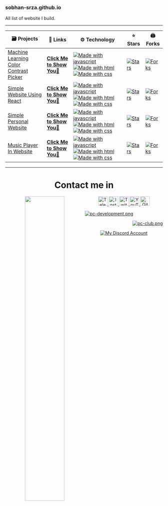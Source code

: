 <h3>sobhan-srza.github.io</h3> 
<p>All list of website I build.</p>

<hr>

<table>
 <thead>
  <tr>
   <th>🗃 Projects</th>
   <th>📡 Links</th>
   <th>⚙️ Technology</th>
   <th>⭐ Stars</th>
   <th>🖨 Forks</th>
  </tr>
 </thead> 
<tbody>
<tr>
<td><a href="https://github.com/Sobhan-SRZA/Machine-Learning-Color-Contrast-Picker">Machine Learning Color Contrast Picker</a></td>
<td><strong><a href="/Machine-Learning-Color-Contrast-Picker"> Click Me to Show You👀 </a></strong></td>
<td><a target="_blank" rel="noopener noreferrer nofollow" href="https://camo.githubusercontent.com/d2b61e447ae463a44310f800090b3a2c84e9c8288bdcb27c40e6530469d6c31c/68747470733a2f2f6261646765732e616c65656e34322e636f6d2f7372632f6a6176617363726970742e737667"><img src="https://camo.githubusercontent.com/d2b61e447ae463a44310f800090b3a2c84e9c8288bdcb27c40e6530469d6c31c/68747470733a2f2f6261646765732e616c65656e34322e636f6d2f7372632f6a6176617363726970742e737667" alt="Made with javascript" data-canonical-src="https://badges.aleen42.com/src/javascript.svg" style="max-width: 100%;"></a> <a target="_blank" rel="noopener noreferrer nofollow" href="https://camo.githubusercontent.com/2695beebae4d26f438604ba6bd26e194ab2fbf04d3156681fab6886ad8273c3d/68747470733a2f2f6261646765732e616c65656e34322e636f6d2f7372632f68746d6c352e737667"><img src="https://camo.githubusercontent.com/2695beebae4d26f438604ba6bd26e194ab2fbf04d3156681fab6886ad8273c3d/68747470733a2f2f6261646765732e616c65656e34322e636f6d2f7372632f68746d6c352e737667" alt="Made with html" data-canonical-src="https://badges.aleen42.com/src/html5.svg" style="max-width: 100%;"></a> <a target="_blank" rel="noopener noreferrer nofollow" href="https://camo.githubusercontent.com/35c21a82fa7919b944552c9c32626708244a7773eb41e6fa46b957a21e56ede7/68747470733a2f2f6261646765732e616c65656e34322e636f6d2f7372632f637373332e737667"><img src="https://camo.githubusercontent.com/35c21a82fa7919b944552c9c32626708244a7773eb41e6fa46b957a21e56ede7/68747470733a2f2f6261646765732e616c65656e34322e636f6d2f7372632f637373332e737667" alt="Made with css" data-canonical-src="https://badges.aleen42.com/src/css3.svg" style="max-width: 100%;"></a></td>
<td><a target="_blank" rel="noopener noreferrer nofollow" href="https://camo.githubusercontent.com/390d0570463fba438ee3f6155cb6ffe225145537b051dc057d0ee0579e045902/68747470733a2f2f696d672e736869656c64732e696f2f6769746875622f73746172732f536f6268616e2d53525a412f4d616368696e652d4c6561726e696e672d436f6c6f722d436f6e74726173742d5069636b65723f7374796c653d666c61742d737175617265"><img src="https://camo.githubusercontent.com/390d0570463fba438ee3f6155cb6ffe225145537b051dc057d0ee0579e045902/68747470733a2f2f696d672e736869656c64732e696f2f6769746875622f73746172732f536f6268616e2d53525a412f4d616368696e652d4c6561726e696e672d436f6c6f722d436f6e74726173742d5069636b65723f7374796c653d666c61742d737175617265" alt="Stars" data-canonical-src="https://img.shields.io/github/stars/Sobhan-SRZA/Machine-Learning-Color-Contrast-Picker?style=flat-square" style="max-width: 100%;"></a></td>
<td><a target="_blank" rel="noopener noreferrer nofollow" href="https://camo.githubusercontent.com/79f7b87f825649bfaecc18889350822d1dbe42713015f6e14a4edf504ddde5bb/68747470733a2f2f696d672e736869656c64732e696f2f6769746875622f666f726b732f536f6268616e2d53525a412f4d616368696e652d4c6561726e696e672d436f6c6f722d436f6e74726173742d5069636b65723f7374796c653d666c61742d737175617265"><img src="https://camo.githubusercontent.com/79f7b87f825649bfaecc18889350822d1dbe42713015f6e14a4edf504ddde5bb/68747470733a2f2f696d672e736869656c64732e696f2f6769746875622f666f726b732f536f6268616e2d53525a412f4d616368696e652d4c6561726e696e672d436f6c6f722d436f6e74726173742d5069636b65723f7374796c653d666c61742d737175617265" alt="Forks" data-canonical-src="https://img.shields.io/github/forks/Sobhan-SRZA/Machine-Learning-Color-Contrast-Picker?style=flat-square" style="max-width: 100%;"></a></td>
</tr>
<tr>
<td><a href="https://github.com/Sobhan-SRZA/Simple-Website-Using-React">Simple Website Using React</a></td>
<td><strong><a href="/Simple-Website-Using-React"> Click Me to Show You👀 </a></strong></td>
<td><a target="_blank" rel="noopener noreferrer nofollow" href="https://camo.githubusercontent.com/d2b61e447ae463a44310f800090b3a2c84e9c8288bdcb27c40e6530469d6c31c/68747470733a2f2f6261646765732e616c65656e34322e636f6d2f7372632f6a6176617363726970742e737667"><img src="https://camo.githubusercontent.com/d2b61e447ae463a44310f800090b3a2c84e9c8288bdcb27c40e6530469d6c31c/68747470733a2f2f6261646765732e616c65656e34322e636f6d2f7372632f6a6176617363726970742e737667" alt="Made with javascript" data-canonical-src="https://badges.aleen42.com/src/javascript.svg" style="max-width: 100%;"></a> <a target="_blank" rel="noopener noreferrer nofollow" href="https://camo.githubusercontent.com/2695beebae4d26f438604ba6bd26e194ab2fbf04d3156681fab6886ad8273c3d/68747470733a2f2f6261646765732e616c65656e34322e636f6d2f7372632f68746d6c352e737667"><img src="https://camo.githubusercontent.com/2695beebae4d26f438604ba6bd26e194ab2fbf04d3156681fab6886ad8273c3d/68747470733a2f2f6261646765732e616c65656e34322e636f6d2f7372632f68746d6c352e737667" alt="Made with html" data-canonical-src="https://badges.aleen42.com/src/html5.svg" style="max-width: 100%;"></a> <a target="_blank" rel="noopener noreferrer nofollow" href="https://camo.githubusercontent.com/35c21a82fa7919b944552c9c32626708244a7773eb41e6fa46b957a21e56ede7/68747470733a2f2f6261646765732e616c65656e34322e636f6d2f7372632f637373332e737667"><img src="https://camo.githubusercontent.com/35c21a82fa7919b944552c9c32626708244a7773eb41e6fa46b957a21e56ede7/68747470733a2f2f6261646765732e616c65656e34322e636f6d2f7372632f637373332e737667" alt="Made with css" data-canonical-src="https://badges.aleen42.com/src/css3.svg" style="max-width: 100%;"></a></td>
<td><a target="_blank" rel="noopener noreferrer nofollow" href="https://camo.githubusercontent.com/1e2fc085cd2b2299fc5b4e7760a301763086f7f843442ea7cdf8bbc975b0120a/68747470733a2f2f696d672e736869656c64732e696f2f6769746875622f73746172732f536f6268616e2d53525a412f53696d706c652d576562736974652d5573696e672d52656163743f7374796c653d666c61742d737175617265"><img src="https://camo.githubusercontent.com/1e2fc085cd2b2299fc5b4e7760a301763086f7f843442ea7cdf8bbc975b0120a/68747470733a2f2f696d672e736869656c64732e696f2f6769746875622f73746172732f536f6268616e2d53525a412f53696d706c652d576562736974652d5573696e672d52656163743f7374796c653d666c61742d737175617265" alt="Stars" data-canonical-src="https://img.shields.io/github/stars/Sobhan-SRZA/Simple-Website-Using-React?style=flat-square" style="max-width: 100%;"></a></td>
<td><a target="_blank" rel="noopener noreferrer nofollow" href="https://camo.githubusercontent.com/6d62f961b8feb0abe880a0b8589332eccbb3fefc8576f5f34f5ff2a2bcf3cca5/68747470733a2f2f696d672e736869656c64732e696f2f6769746875622f666f726b732f536f6268616e2d53525a412f53696d706c652d576562736974652d5573696e672d52656163743f7374796c653d666c61742d737175617265"><img src="https://camo.githubusercontent.com/6d62f961b8feb0abe880a0b8589332eccbb3fefc8576f5f34f5ff2a2bcf3cca5/68747470733a2f2f696d672e736869656c64732e696f2f6769746875622f666f726b732f536f6268616e2d53525a412f53696d706c652d576562736974652d5573696e672d52656163743f7374796c653d666c61742d737175617265" alt="Forks" data-canonical-src="https://img.shields.io/github/forks/Sobhan-SRZA/Simple-Website-Using-React?style=flat-square" style="max-width: 100%;"></a></td>
</tr>
<tr>
<td><a href="https://github.com/Sobhan-SRZA/Personal-Website">Simple Personal Website</a></td>
<td><strong><a href="/Personal-Website"> Click Me to Show You👀 </a></strong></td>
<td><a target="_blank" rel="noopener noreferrer nofollow" href="https://camo.githubusercontent.com/d2b61e447ae463a44310f800090b3a2c84e9c8288bdcb27c40e6530469d6c31c/68747470733a2f2f6261646765732e616c65656e34322e636f6d2f7372632f6a6176617363726970742e737667"><img src="https://camo.githubusercontent.com/d2b61e447ae463a44310f800090b3a2c84e9c8288bdcb27c40e6530469d6c31c/68747470733a2f2f6261646765732e616c65656e34322e636f6d2f7372632f6a6176617363726970742e737667" alt="Made with javascript" data-canonical-src="https://badges.aleen42.com/src/javascript.svg" style="max-width: 100%;"></a> <a target="_blank" rel="noopener noreferrer nofollow" href="https://camo.githubusercontent.com/2695beebae4d26f438604ba6bd26e194ab2fbf04d3156681fab6886ad8273c3d/68747470733a2f2f6261646765732e616c65656e34322e636f6d2f7372632f68746d6c352e737667"><img src="https://camo.githubusercontent.com/2695beebae4d26f438604ba6bd26e194ab2fbf04d3156681fab6886ad8273c3d/68747470733a2f2f6261646765732e616c65656e34322e636f6d2f7372632f68746d6c352e737667" alt="Made with html" data-canonical-src="https://badges.aleen42.com/src/html5.svg" style="max-width: 100%;"></a> <a target="_blank" rel="noopener noreferrer nofollow" href="https://camo.githubusercontent.com/35c21a82fa7919b944552c9c32626708244a7773eb41e6fa46b957a21e56ede7/68747470733a2f2f6261646765732e616c65656e34322e636f6d2f7372632f637373332e737667"><img src="https://camo.githubusercontent.com/35c21a82fa7919b944552c9c32626708244a7773eb41e6fa46b957a21e56ede7/68747470733a2f2f6261646765732e616c65656e34322e636f6d2f7372632f637373332e737667" alt="Made with css" data-canonical-src="https://badges.aleen42.com/src/css3.svg" style="max-width: 100%;"></a></td>
<td><a target="_blank" rel="noopener noreferrer nofollow" href="https://camo.githubusercontent.com/ee40d170b986827e9e2fdb3f07b9ee90cfaadfe437a18d20ba82b368caf06bda/68747470733a2f2f696d672e736869656c64732e696f2f6769746875622f73746172732f536f6268616e2d53525a412f506572736f6e616c2d576562736974653f7374796c653d666c61742d737175617265"><img src="https://camo.githubusercontent.com/ee40d170b986827e9e2fdb3f07b9ee90cfaadfe437a18d20ba82b368caf06bda/68747470733a2f2f696d672e736869656c64732e696f2f6769746875622f73746172732f536f6268616e2d53525a412f506572736f6e616c2d576562736974653f7374796c653d666c61742d737175617265" alt="Stars" data-canonical-src="https://img.shields.io/github/stars/Sobhan-SRZA/Personal-Website?style=flat-square" style="max-width: 100%;"></a></td>
<td><a target="_blank" rel="noopener noreferrer nofollow" href="https://camo.githubusercontent.com/4eec072017dba7aceebf9038fb2eccddd2c131a2a09cab4f77cd8c1c9a7e5ef3/68747470733a2f2f696d672e736869656c64732e696f2f6769746875622f666f726b732f536f6268616e2d53525a412f506572736f6e616c2d576562736974653f7374796c653d666c61742d737175617265"><img src="https://camo.githubusercontent.com/4eec072017dba7aceebf9038fb2eccddd2c131a2a09cab4f77cd8c1c9a7e5ef3/68747470733a2f2f696d672e736869656c64732e696f2f6769746875622f666f726b732f536f6268616e2d53525a412f506572736f6e616c2d576562736974653f7374796c653d666c61742d737175617265" alt="Forks" data-canonical-src="https://img.shields.io/github/forks/Sobhan-SRZA/Personal-Website?style=flat-square" style="max-width: 100%;"></a></td>
</tr>
<tr>
<td><a href="https://github.com/Sobhan-SRZA/Music-Player-In-Website" class="">Music Player In Website</a></td>
<td><strong><a href="/Music-Player-In-Website"> Click Me to Show You👀 </a></strong></td>
<td><a target="_blank" rel="noopener noreferrer nofollow" href="https://camo.githubusercontent.com/d2b61e447ae463a44310f800090b3a2c84e9c8288bdcb27c40e6530469d6c31c/68747470733a2f2f6261646765732e616c65656e34322e636f6d2f7372632f6a6176617363726970742e737667"><img src="https://camo.githubusercontent.com/d2b61e447ae463a44310f800090b3a2c84e9c8288bdcb27c40e6530469d6c31c/68747470733a2f2f6261646765732e616c65656e34322e636f6d2f7372632f6a6176617363726970742e737667" alt="Made with javascript" data-canonical-src="https://badges.aleen42.com/src/javascript.svg" style="max-width: 100%;"></a> <a target="_blank" rel="noopener noreferrer nofollow" href="https://camo.githubusercontent.com/2695beebae4d26f438604ba6bd26e194ab2fbf04d3156681fab6886ad8273c3d/68747470733a2f2f6261646765732e616c65656e34322e636f6d2f7372632f68746d6c352e737667"><img src="https://camo.githubusercontent.com/2695beebae4d26f438604ba6bd26e194ab2fbf04d3156681fab6886ad8273c3d/68747470733a2f2f6261646765732e616c65656e34322e636f6d2f7372632f68746d6c352e737667" alt="Made with html" data-canonical-src="https://badges.aleen42.com/src/html5.svg" style="max-width: 100%;"></a> <a target="_blank" rel="noopener noreferrer nofollow" href="https://camo.githubusercontent.com/35c21a82fa7919b944552c9c32626708244a7773eb41e6fa46b957a21e56ede7/68747470733a2f2f6261646765732e616c65656e34322e636f6d2f7372632f637373332e737667"><img src="https://camo.githubusercontent.com/35c21a82fa7919b944552c9c32626708244a7773eb41e6fa46b957a21e56ede7/68747470733a2f2f6261646765732e616c65656e34322e636f6d2f7372632f637373332e737667" alt="Made with css" data-canonical-src="https://badges.aleen42.com/src/css3.svg" style="max-width: 100%;"></a></td>
<td><a target="_blank" rel="noopener noreferrer nofollow" href="https://camo.githubusercontent.com/93e7aaefd4a72d28288e94d815d02289a863a4daec32726957ba4752f4d7fd88/68747470733a2f2f696d672e736869656c64732e696f2f6769746875622f73746172732f536f6268616e2d53525a412f4d757369632d506c617965722d496e2d576562736974653f7374796c653d666c61742d737175617265"><img src="https://camo.githubusercontent.com/93e7aaefd4a72d28288e94d815d02289a863a4daec32726957ba4752f4d7fd88/68747470733a2f2f696d672e736869656c64732e696f2f6769746875622f73746172732f536f6268616e2d53525a412f4d757369632d506c617965722d496e2d576562736974653f7374796c653d666c61742d737175617265" alt="Stars" data-canonical-src="https://img.shields.io/github/stars/Sobhan-SRZA/Music-Player-In-Website?style=flat-square" style="max-width: 100%;"></a></td>
<td><a target="_blank" rel="noopener noreferrer nofollow" href="https://camo.githubusercontent.com/b27473e0533ab7e079d83740671d0bcbc8dd184579fd27815edf5d7bf331907b/68747470733a2f2f696d672e736869656c64732e696f2f6769746875622f666f726b732f536f6268616e2d53525a412f4d757369632d506c617965722d496e2d576562736974653f7374796c653d666c61742d737175617265"><img src="https://camo.githubusercontent.com/b27473e0533ab7e079d83740671d0bcbc8dd184579fd27815edf5d7bf331907b/68747470733a2f2f696d672e736869656c64732e696f2f6769746875622f666f726b732f536f6268616e2d53525a412f4d757369632d506c617965722d496e2d576562736974653f7374796c653d666c61742d737175617265" alt="Forks" data-canonical-src="https://img.shields.io/github/forks/Sobhan-SRZA/Music-Player-In-Website?style=flat-square" style="max-width: 100%;"></a></td>
</tr>
</tbody>
</table>

<hr>


<div align="center">
 
<h1>Contact me in</h1>
 <div align="center">
  <a href="http://sobhan.epizy.com" target="_blank">
   <img align="left" src="https://github.com/user-attachments/assets/69b35053-17b1-48c6-a35b-4d3881a4dd2c" width=50%>
  </a>
  <a href="https://t.me/d_opa_mine" target="_blank">
   <img alt="Telegram"
    src="https://img.shields.io/static/v1?message=Telegram&logo=telegram&label=&color=229ED9&logoColor=white&labelColor=&style=flat"
    height="30" />
  </a>
  <a href="https://www.instagram.com/mr.sinre?igsh=cWk1aHdhaGRnOGg%3D&utm_source=qr" target="_blank">
   <img alt="Instagram"
    src="https://img.shields.io/static/v1?message=Instagram&logo=instagram&label=&color=C13584&logoColor=white&labelColor=&style=flat"
    height="30" />
  </a>
  <a href="https://www.twitch.tv/sobhan_srza" target="_blank">
   <img alt="Twitch"
    src="https://img.shields.io/static/v1?message=Twitch&logo=twitch&label=&color=6441A4&logoColor=white&labelColor=&style=flat"
    height="30" />
  </a>
  <a href="https://www.youtube.com/@mr_sinre?app=desktop&sub_confirmation=1" target="_blank">
   <img alt="YouTube"
    src="https://img.shields.io/static/v1?message=YouTube&logo=youtube&label=&color=FF0000&logoColor=white&labelColor=&style=flat"
    height="30" />
  </a>
  <a href="https://github.com/Sobhan-SRZA" target="_blank">
   <img alt="Github"
    src="https://img.shields.io/static/v1?message=Github&logo=github&label=&color=000000&logoColor=white&labelColor=&style=flat"
    height="30" />
  </a>
  </p>
  <p align="left">
   <a href="https://discord.gg/xh2S2h67UW" target="_blank">
    <img src="https://discord.com/api/guilds/1054814674979409940/widget.png?style=banner2" alt="pc-development.png">
   </a>
  </p>
  <p align="right">
   <a href="https://discord.gg/54zDNTAymF" target="_blank">
    <img src="https://discord.com/api/guilds/1181764925874507836/widget.png?style=banner2" alt="pc-club.png">
   </a>
  </p>
  <div align="center">
   <a href="https://discord.com/users/865630940361785345" target="_blank">
    <img alt="My Discord Account" src="https://discord.c99.nl/widget/theme-1/865630940361785345.png" />
   </a>
  </div>
 </div>
</div>
<br>
